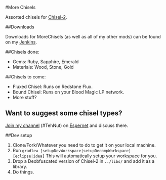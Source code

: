 #More Chisels

Assorted chisels for [Chisel-2](https://github.com/TheCricket/Chisel-2).

##Downloads

Downloads for MoreChisels (as well as all of my other mods) can be found on my [Jenkins](http://tehnut.info/jenkins/).

##Chisels done:

* Gems: Ruby, Sapphire, Emerald
* Materials: Wood, Stone, Gold

##Chisels to come:

* Fluxed Chisel: Runs on Redstone Flux.
* Bound Chisel: Runs on your Blood Magic LP network.
* More stuff?

## Want to suggest some chisel types?

[Join my channel](https://webchat.esper.net/?channels=tehnut) (#TehNut) on [Espernet](https://www.esper.net/) and discuss there.

##Dev setup

1. Clone/Fork/Whatever you need to do to get it on your local machine.
2. Run `gradlew [setupDevWorkspace|setupDecompWorkspace] [eclipse|idea]` This will automatically setup your workspace for you.
3. Drop a Deobfuscated version of Chisel-2 in `../libs/` and add it as a library.
4. Do things.